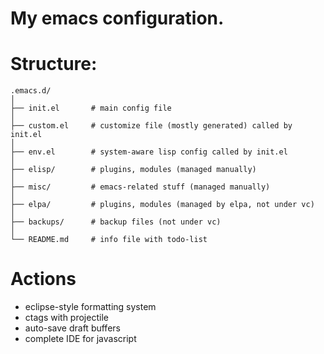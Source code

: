 My emacs configuration.
=======================

# Structure: #

    .emacs.d/
    │
    ├── init.el       # main config file
    │
    ├── custom.el     # customize file (mostly generated) called by init.el
    │
    ├── env.el        # system-aware lisp config called by init.el
    │
    ├── elisp/        # plugins, modules (managed manually)
    │
    ├── misc/         # emacs-related stuff (managed manually)
    │
    ├── elpa/         # plugins, modules (managed by elpa, not under vc)
    │
    ├── backups/      # backup files (not under vc)
    │
    └── README.md     # info file with todo-list

# Actions #

* eclipse-style formatting system
* ctags with projectile
* auto-save draft buffers
* complete IDE for javascript
